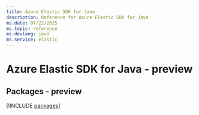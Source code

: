 ```yaml
---
title: Azure Elastic SDK for Java
description: Reference for Azure Elastic SDK for Java
ms.date: 07/22/2025
ms.topic: reference
ms.devlang: java
ms.service: elastic
---
```

# Azure Elastic SDK for Java - preview
## Packages - preview
[!INCLUDE [packages](elastic-index.md)]